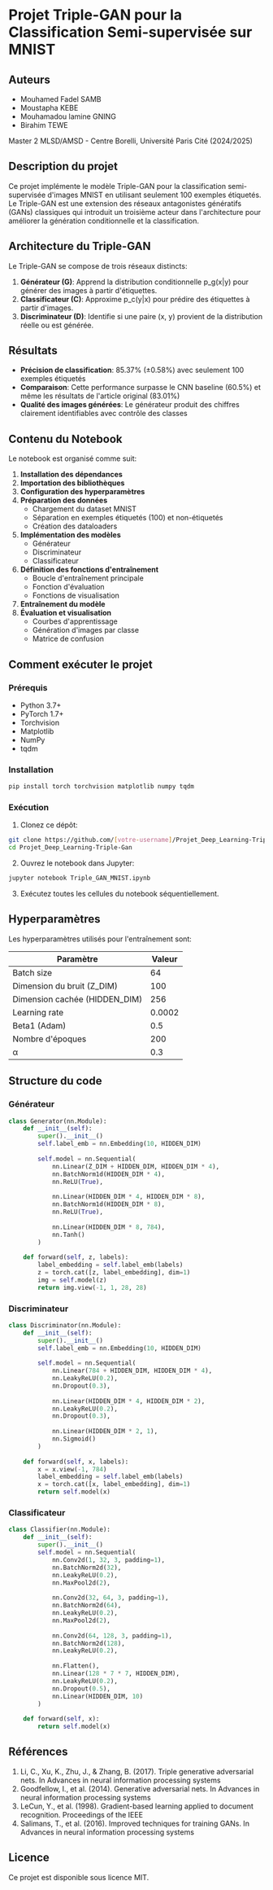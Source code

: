 # Projet Triple-GAN pour la Classification Semi-supervisée sur MNIST

## Auteurs
- Mouhamed Fadel SAMB
- Moustapha KEBE
- Mouhamadou lamine GNING
- Birahim TEWE

Master 2 MLSD/AMSD - Centre Borelli, Université Paris Cité (2024/2025)

## Description du projet

Ce projet implémente le modèle Triple-GAN pour la classification semi-supervisée d'images MNIST en utilisant seulement 100 exemples étiquetés. Le Triple-GAN est une extension des réseaux antagonistes génératifs (GANs) classiques qui introduit un troisième acteur dans l'architecture pour améliorer la génération conditionnelle et la classification.

## Architecture du Triple-GAN

Le Triple-GAN se compose de trois réseaux distincts:

1. **Générateur (G)**: Apprend la distribution conditionnelle p_g(x|y) pour générer des images à partir d'étiquettes.
2. **Classificateur (C)**: Approxime p_c(y|x) pour prédire des étiquettes à partir d'images.
3. **Discriminateur (D)**: Identifie si une paire (x, y) provient de la distribution réelle ou est générée.

## Résultats

- **Précision de classification**: 85.37% (±0.58%) avec seulement 100 exemples étiquetés
- **Comparaison**: Cette performance surpasse le CNN baseline (60.5%) et même les résultats de l'article original (83.01%)
- **Qualité des images générées**: Le générateur produit des chiffres clairement identifiables avec contrôle des classes

## Contenu du Notebook

Le notebook est organisé comme suit:

1. **Installation des dépendances**
2. **Importation des bibliothèques**
3. **Configuration des hyperparamètres**
4. **Préparation des données**
   - Chargement du dataset MNIST
   - Séparation en exemples étiquetés (100) et non-étiquetés
   - Création des dataloaders
5. **Implémentation des modèles**
   - Générateur
   - Discriminateur
   - Classificateur
6. **Définition des fonctions d'entraînement**
   - Boucle d'entraînement principale
   - Fonction d'évaluation
   - Fonctions de visualisation
7. **Entraînement du modèle**
8. **Évaluation et visualisation**
   - Courbes d'apprentissage
   - Génération d'images par classe
   - Matrice de confusion

## Comment exécuter le projet

### Prérequis
- Python 3.7+
- PyTorch 1.7+
- Torchvision
- Matplotlib
- NumPy
- tqdm

### Installation

```bash
pip install torch torchvision matplotlib numpy tqdm
```

### Exécution

1. Clonez ce dépôt:
```bash
git clone https://github.com/[votre-username]/Projet_Deep_Learning-Triple-Gan.git
cd Projet_Deep_Learning-Triple-Gan
```

2. Ouvrez le notebook dans Jupyter:
```bash
jupyter notebook Triple_GAN_MNIST.ipynb
```

3. Exécutez toutes les cellules du notebook séquentiellement.

## Hyperparamètres

Les hyperparamètres utilisés pour l'entraînement sont:

| Paramètre | Valeur |
|-----------|--------|
| Batch size | 64 |
| Dimension du bruit (Z_DIM) | 100 |
| Dimension cachée (HIDDEN_DIM) | 256 |
| Learning rate | 0.0002 |
| Beta1 (Adam) | 0.5 |
| Nombre d'époques | 200 |
| α | 0.3 |

## Structure du code

### Générateur
```python
class Generator(nn.Module):
    def __init__(self):
        super().__init__()
        self.label_emb = nn.Embedding(10, HIDDEN_DIM)
        
        self.model = nn.Sequential(
            nn.Linear(Z_DIM + HIDDEN_DIM, HIDDEN_DIM * 4),
            nn.BatchNorm1d(HIDDEN_DIM * 4),
            nn.ReLU(True),
            
            nn.Linear(HIDDEN_DIM * 4, HIDDEN_DIM * 8),
            nn.BatchNorm1d(HIDDEN_DIM * 8),
            nn.ReLU(True),
            
            nn.Linear(HIDDEN_DIM * 8, 784),
            nn.Tanh()
        )
    
    def forward(self, z, labels):
        label_embedding = self.label_emb(labels)
        z = torch.cat([z, label_embedding], dim=1)
        img = self.model(z)
        return img.view(-1, 1, 28, 28)
```

### Discriminateur
```python
class Discriminator(nn.Module):
    def __init__(self):
        super().__init__()
        self.label_emb = nn.Embedding(10, HIDDEN_DIM)
        
        self.model = nn.Sequential(
            nn.Linear(784 + HIDDEN_DIM, HIDDEN_DIM * 4),
            nn.LeakyReLU(0.2),
            nn.Dropout(0.3),
            
            nn.Linear(HIDDEN_DIM * 4, HIDDEN_DIM * 2),
            nn.LeakyReLU(0.2),
            nn.Dropout(0.3),
            
            nn.Linear(HIDDEN_DIM * 2, 1),
            nn.Sigmoid()
        )
    
    def forward(self, x, labels):
        x = x.view(-1, 784)
        label_embedding = self.label_emb(labels)
        x = torch.cat([x, label_embedding], dim=1)
        return self.model(x)
```

### Classificateur
```python
class Classifier(nn.Module):
    def __init__(self):
        super().__init__()
        self.model = nn.Sequential(
            nn.Conv2d(1, 32, 3, padding=1),
            nn.BatchNorm2d(32),
            nn.LeakyReLU(0.2),
            nn.MaxPool2d(2),
            
            nn.Conv2d(32, 64, 3, padding=1),
            nn.BatchNorm2d(64),
            nn.LeakyReLU(0.2),
            nn.MaxPool2d(2),
            
            nn.Conv2d(64, 128, 3, padding=1),
            nn.BatchNorm2d(128),
            nn.LeakyReLU(0.2),
            
            nn.Flatten(),
            nn.Linear(128 * 7 * 7, HIDDEN_DIM),
            nn.LeakyReLU(0.2),
            nn.Dropout(0.5),
            nn.Linear(HIDDEN_DIM, 10)
        )
    
    def forward(self, x):
        return self.model(x)
```

## Références

1. Li, C., Xu, K., Zhu, J., & Zhang, B. (2017). Triple generative adversarial nets. In Advances in neural information processing systems
2. Goodfellow, I., et al. (2014). Generative adversarial nets. In Advances in neural information processing systems
3. LeCun, Y., et al. (1998). Gradient-based learning applied to document recognition. Proceedings of the IEEE
4. Salimans, T., et al. (2016). Improved techniques for training GANs. In Advances in neural information processing systems

## Licence

Ce projet est disponible sous licence MIT.
